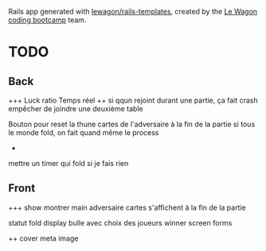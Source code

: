 Rails app generated with [lewagon/rails-templates](https://github.com/lewagon/rails-templates), created by the [Le Wagon coding bootcamp](https://www.lewagon.com) team.
# TODO
## Back
+++
Luck ratio
Temps réel
++
si qqun rejoint durant une partie, ça fait crash
empêcher de joindre une deuxième table

Bouton pour reset la thune
cartes de l'adversaire à la fin de la partie
si tous le monde fold, on fait quand même le process

-
mettre un timer qui fold si je fais rien

## Front
+++ show
montrer main adversaire
cartes s'affichent à la fin de la partie

statut fold
display bulle avec choix des joueurs
winner screen
forms

++
cover meta image
